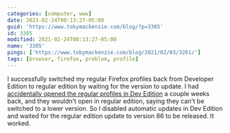 ```yaml
---
categories: [computer, www]
date: 2021-02-24T00:13:27-05:00
guid: 'https://www.tobymackenzie.com/blog/?p=3305'
id: 3305
modified: 2021-02-24T00:13:27-05:00
name: '3305'
pings: ['https://www.tobymackenzie.com/blog/2021/02/03/3261/']
tags: [browser, firefox, problem, profile]
---
```


I successfully switched my regular Firefox profiles back from Developer Edition to regular edition by waiting for the version to update.<!--more-->  I had [accidentally opened the regular profiles in Dev Edition](https://www.tobymackenzie.com/blog/2021/02/03/3261/) a couple weeks back, and they wouldn't open in regular edition, saying they can't be switched to a lower version.  So I disabled automatic updates in Dev Edition and waited for the regular edition update to version 86 to be released.  It worked.

